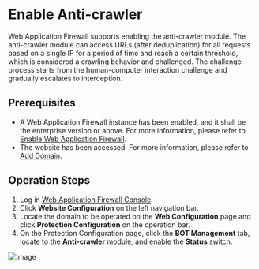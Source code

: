 # Enable Anti-crawler

Web Application Firewall supports enabling the anti-crawler module. The anti-crawler module can access URLs (after deduplication) for all requests based on a single IP for a period of time and reach a certain threshold, which is considered a crawling behavior and challenged. The challenge process starts from the human-computer interaction challenge and gradually escalates to interception.

## Prerequisites

- A Web Application Firewall instance has been enabled, and it shall be the enterprise version or above. For more information, please refer to [Enable Web Application Firewall](https://docs.jdcloud.com/en/web-application-firewall/purchase-process).
- The website has been accessed. For more information, please refer to [Add Domain](https://docs.jdcloud.com/en/web-application-firewall/step-1).

## Operation Steps

1. Log in [Web Application Firewall Console](https://cloudwaf-console.jdcloud.com/overview/business).
2. Click **Website Configuration** on the left navigation bar.
3. Locate the domain to be operated on the **Web Configuration** page and click **Protection Configuration** on the operation bar.
4. On the Protection Configuration page, click the **BOT Management** tab, locate to the **Anti-crawler** module, and enable the **Status** switch.

![image](../../../../../image/WAF/protect-configure/41.Bot-Anti.png)